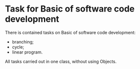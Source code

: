 # Task for Basic of software code development

There is contained tasks on Basic of software code development:
 - branching;
 - cycle;
 - linear program.

All tasks carried out in one class, without using Objects.
